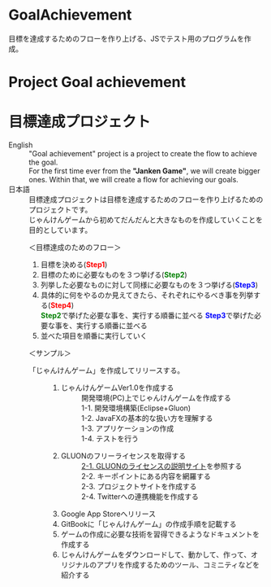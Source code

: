 # GoalAchievement
目標を達成するためのフローを作り上げる、JSでテスト用のプログラムを作成。
<h1>Project Goal achievement</h1>
<h1>目標達成プロジェクト</h1>
<dl>
<dt>English</dt>
<dd>
"Goal achievement" project  is a project to create the flow to achieve the goal.<br>
For the first time ever from the <b>"Janken Game"</b>, we will create bigger ones.
Within that, we will create a flow for achieving our goals.
</dd>
<dt>日本語</dt>
<dd>
目標達成プロジェクトは目標を達成するためのフローを作り上げるためのプロジェクトです。<br>
じゃんけんゲームから初めてだんだんと大きなものを作成していくことを目的としています。<br>

＜目標達成のためのフロー＞
<ol>
<li>目標を決める(<font color="Red"><b>Step1</b></font>)</li>
<li>目標のために必要なものを３つ挙げる(<font color="Green"><b>Step2</b></font>)</li>
<li>列挙した必要なものに対して同様に必要なものを３つ挙げる(<font color="Blue"><b>Step3</b></font>)</li>
<li>具体的に何をやるのか見えてきたら、それぞれにやるべき事を列挙する(<font color="red"><b>Step4</b></font>)</li>
<lil><font color="Green"><b>Step2</b></font>で挙げた必要な事を、実行する順番に並べる</li>
<lil><font color="Blue"><b>Step3</b></font>で挙げた必要な事を、実行する順番に並べる</li>
<li>並べた項目を順番に実行していく</li>
</ol>

＜サンプル＞
<dl><dt>「じゃんけんゲーム」を作成してリリースする。</dt>
<dd><ol>
<li>
<dl><dt>じゃんけんゲームVer1.0を作成する</dt>
<dd> 開発環境(PC)上でじゃんけんゲームを作成する</dd>
<dd>1-1. 開発環境構築(Eclipse+Gluon)</dd>
<dd>1-2. JavaFXの基本的な扱い方を理解する</dd>
<dd>1-3. アプリケーションの作成</dd>
<dd>1-4. テストを行う</dd>
</dl>
</li>
<li>
<dl><dt>GLUONのフリーライセンスを取得する</dt>
<dd><a href="https://gluonhq.com/programs/free-gluon-licenses/open-source-license-request/">2-1. GLUONのライセンスの説明サイト</a>を参照する</dd>
<dd>2-2. キーポイントにある内容を網羅する</dd>
<dd>2-3. プロジェクトサイトを作成する</dd>
<dd>2-4. Twitterへの連携機能を作成する</dd>
</li>
<li>Google App Storeへリリース</li>
<li>GitBookに「じゃんけんゲーム」の作成手順を記載する</li>
<li>ゲームの作成に必要な技術を習得できるようなドキュメントを作成する</li>
<li>じゃんけんゲームをダウンロードして、動かして、作って、オリジナルのアプリを作成するためのツール、コミニティなどを紹介する</li>
</ol></dd>
</dd>
</dl>
